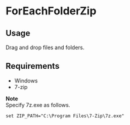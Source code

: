 # ForEachFolderZip 

## Usage
Drag and drop files and folders.  

## Requirements
- Windows
- 7-zip  

**Note**  
Specify 7z.exe as follows.    
```
set ZIP_PATH="C:\Program Files\7-Zip\7z.exe"
```
